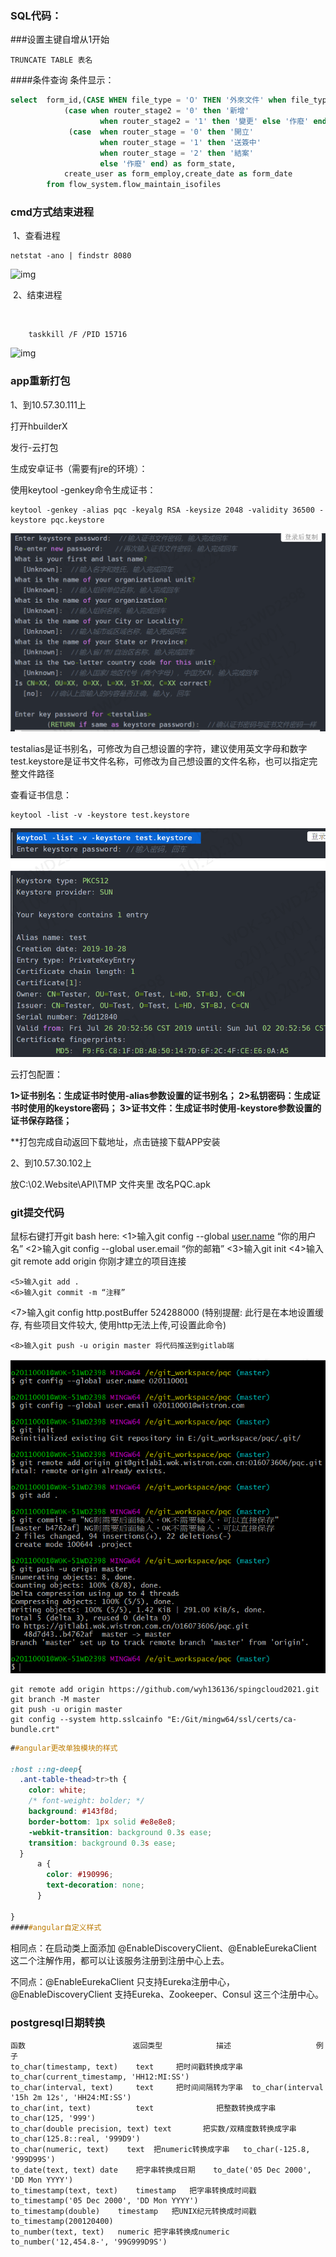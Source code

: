 









### SQL代码：

###设置主键自增从1开始

```
TRUNCATE TABLE 表名
```

####条件查询  条件显示：

```sql
select  form_id,(CASE WHEN file_type = 'O' THEN '外來文件' when file_type='G' then '技術文件' ELSE 'ISO文件' END) || '-' ||  (case when file_name is null then '' else file_name end)  as form_name,
            (case when router_stage2 = '0' then '新增'
                    when router_stage2 = '1' then '變更' else '作廢' end)as form_type,
             (case  when router_stage = '0' then '開立'
                    when router_stage = '1' then '送簽中'
                    when router_stage = '2' then '結案'
                    else '作廢' end) as form_state,
            create_user as form_employ,create_date as form_date
        from flow_system.flow_maintain_isofiles
```



### cmd方式结束进程

​		1、查看进程

```
netstat -ano | findstr 8080
```

![img](https://img-blog.csdnimg.cn/20200311164353996.png)

​		2、结束进程

​	

```
	taskkill /F /PID 15716
```

![img](https://img-blog.csdnimg.cn/202003111647019.png)

### app重新打包

1、到10.57.30.111上

打开hbuilderX

发行-云打包

生成安卓证书（需要有jre的环境）：

使用keytool -genkey命令生成证书：

```
keytool -genkey -alias pqc -keyalg RSA -keysize 2048 -validity 36500 -keystore pqc.keystore
```

![image-20210112101947935](images/image-20210112101947935.png)

testalias是证书别名，可修改为自己想设置的字符，建议使用英文字母和数字
test.keystore是证书文件名称，可修改为自己想设置的文件名称，也可以指定完整文件路径

查看证书信息：

```
keytool -list -v -keystore test.keystore  
```

![image-20210112102054656](images/image-20210112102054656.png)

云打包配置：

**1>证书别名：生成证书时使用-alias参数设置的证书别名；
2>私钥密码：生成证书时使用的keystore密码；
3>证书文件：生成证书时使用-keystore参数设置的证书保存路径；**

**打包完成自动返回下载地址，点击链接下载APP安装

2、到10.57.30.102上

放C:\02.Website\API\TMP 文件夹里 改名PQC.apk

### git提交代码

鼠标右键打开git bash here:
<1>输入git config --global [user.name](http://user.name/) “你的用户名”
<2>输入git config --global user.email “你的邮箱”
<3>输入git init
<4>输入git remote add origin 你刚才建立的项目连接

```
<5>输入git add .
<6>输入git commit -m “注释”
```

<7>输入git config http.postBuffer 524288000 (特别提醒: 此行是在本地设置缓存, 有些项目文件较大, 使用http无法上传,可设置此命令)

```
<8>输入git push -u origin master 将代码推送到gitlab端
```

![image-20210112104831750](images/image-20210112104831750.png)

```
git remote add origin https://github.com/wyh136136/spingcloud2021.git
git branch -M master
git push -u origin master
git config --system http.sslcainfo "E:/Git/mingw64/ssl/certs/ca-bundle.crt"  
```

```css
##angular更改单独模块的样式

:host ::ng-deep{
  .ant-table-thead>tr>th {
    color: white;
    /* font-weight: bolder; */
    background: #143f8d;
    border-bottom: 1px solid #e8e8e8;
    -webkit-transition: background 0.3s ease;
    transition: background 0.3s ease;
  }
      a {
        color: #190996;
        text-decoration: none;
      }
     
}
#####angular自定义样式

```



相同点：在启动类上面添加 @EnableDiscoveryClient、@EnableEurekaClient 这二个注解作用，都可以让该服务注册到注册中心上去。

不同点：@EnableEurekaClient 只支持Eureka注册中心，@EnableDiscoveryClient 支持Eureka、Zookeeper、Consul 这三个注册中心。



### postgresql日期转换

```
函数	                      返回类型	          描述	               例子
to_char(timestamp, text)	text	 把时间戳转换成字串	  	 to_char(current_timestamp, 'HH12:MI:SS')
to_char(interval, text)	    text	 把时间间隔转为字串	to_char(interval '15h 2m 12s', 'HH24:MI:SS')
to_char(int, text)	        text	          把整数转换成字串	to_char(125, '999')
to_char(double precision, text)	text	   把实数/双精度数转换成字串	to_char(125.8::real, '999D9')
to_char(numeric, text)	  text	把numeric转换成字串	to_char(-125.8, '999D99S')
to_date(text, text)	date	把字串转换成日期	to_date('05 Dec 2000', 'DD Mon YYYY')
to_timestamp(text, text)	timestamp	把字串转换成时间戳	to_timestamp('05 Dec 2000', 'DD Mon YYYY')
to_timestamp(double)	timestamp	把UNIX纪元转换成时间戳	to_timestamp(200120400)
to_number(text, text)	numeric	把字串转换成numeric	to_number('12,454.8-', '99G999D9S')
```

